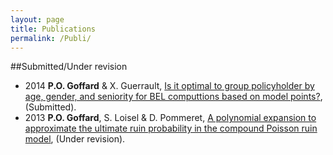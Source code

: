 ```yaml
---
layout: page
title: Publications
permalink: /Publi/
---
```


##Submitted/Under revision

* 2014 **P.O. Goffard** & X. Guerrault, [Is it optimal to group policyholder by age, gender, and seniority for BEL computtions based on model points?](/Publications/DraftMPGrouping.pdf), (Submitted).
* 2013 **P.O. Goffard**, S. Loisel & D. Pommeret, [A polynomial expansion to approximate the ultimate ruin probability in the compound Poisson ruin model](/Publications/RuinTheoryContribution2.pdf), (Under revision).